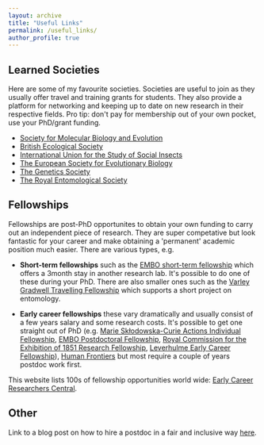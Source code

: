 ```yaml
---
layout: archive
title: "Useful Links"
permalink: /useful_links/
author_profile: true
---
```


<h2>Learned Societies</h2>

Here are some of my favourite societies. Societies are useful to join as they usually offer travel and training grants for students. They also provide a platform for networking and keeping up to date on new research in their respective fields. Pro tip: don't pay for membership out of your own pocket, use your PhD/grant funding.

- [Society for Molecular Biology and Evolution](https://www.smbe.org/smbe/default.aspx)
- [British Ecological Society](https://www.britishecologicalsociety.org)
- [International Union for the Study of Social Insects](http://www.iussi.org)
- [The European Society for Evolutionary Biology](https://eseb.org)
- [The Genetics Society](https://genetics.org.uk)
- [The Royal Entomological Society](https://www.royensoc.co.uk)

<h2>Fellowships</h2>

Fellowships are post-PhD opportunites to obtain your own funding to carry out an independent piece of research. They are super competative but look fantastic for your career and make obtaining a 'permanent' academic position much easier. There are various types, e.g.

- **Short-term fellowships** such as the [EMBO short-term fellowship](https://www.embo.org/funding-awards/fellowships/short-term-fellowships.html) which offers a 3month stay in another research lab. It's possible to do one of these during your PhD. There are also smaller ones such as the [Varley Gradwell Travelling Fellowship](https://www.zoo.ox.ac.uk/trustfunds#collapse405916) which supports a short project on entomology.

- **Early career fellowships** these vary dramatically and usually consist of a few years salary and some research costs. It's possible to get one straight out of PhD (e.g. [Marie Skłodowska-Curie Actions Individual Fellowship](https://ec.europa.eu/research/mariecurieactions/actions/individual-fellowships_en), [EMBO Postdoctoral Fellowship](https://www.embo.org/funding-awards/fellowships/postdoctoral-fellowships.html), [Royal Commission for the Exhibition of 1851 Research Fellowship](https://www.royalcommission1851.org), [Leverhulme Early Career Fellowship](https://www.leverhulme.ac.uk/early-career-fellowships)), [Human Frontiers](https://www.hfsp.org/funding/hfsp-funding/postdoctoral-fellowships) but most require a couple of years postdoc work first.


This website lists 100s of fellowship opportunities world wide: [Early Career Researchers Central](https://ecrcentral.org/fundings).

<h2> Other </h2>

Link to a blog post on how to hire a postdoc in a fair and inclusive way [here](http://macromuseum.github.io/application-advice/).